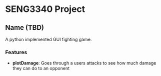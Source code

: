 # SENG3340 Project

## Name (TBD)

A python implemented GUI fighting game.

### Features
- **plotDamage**: Goes through a users attacks to see how much damage they can do to an opponent
